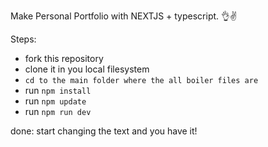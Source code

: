 Make Personal Portfolio with NEXTJS + typescript. 👌✌

Steps: 
- fork this repository
- clone it in you local filesystem
- `cd to the main folder where the all boiler files are`
- run `npm install`
- run `npm update`
- run `npm run dev`

done: 
start changing the text and you have it!
